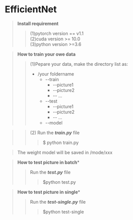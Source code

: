 # EfficientNet
>**Install requirement**  
>>(1)pytorch version == v1.1  
>>(2)cuda version >= 10.0  
>>(3)python version >=3.6  

>**How to train your owe data**   
>>(1)Pepare your data, make the directory list as:
>>   * /your foldername  
>>       * --train  
>>         * --picture1  
>>         * --picture2  
>>         * -- ...  
>>       * --test  
>>         * --picture1  
>>         * --picture2  
>>         * -- ...  
>>      * --model  
  
>>(2) Run the ***train.py*** file  
>>>   $ python train.py  
  
>The weight model will be saved in /mode/xxx  
  
>**How to test picture in batch***  
>>Run the ***test.py*** file  
>>> $python test.py  
  
>**How to test picture in single*** 
>>Run the ***test-single.py*** file  
>>> $python test-single  


